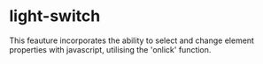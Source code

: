 # light-switch

This feauture incorporates the ability to select and change element properties with javascript, utilising the 'onlick' function. 

